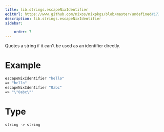 ```yaml
---
title: lib.strings.escapeNixIdentifier
editUrl: https://www.github.com/nixos/nixpkgs/blob/master/undefined#L771C25
description: lib.strings.escapeNixIdentifier
sidebar:

    order: 7
---
```


Quotes a string if it can't be used as an identifier directly.

# Example

```nix
escapeNixIdentifier "hello"
=> "hello"
escapeNixIdentifier "0abc"
=> "\"0abc\""
```

# Type

```
string -> string
```



